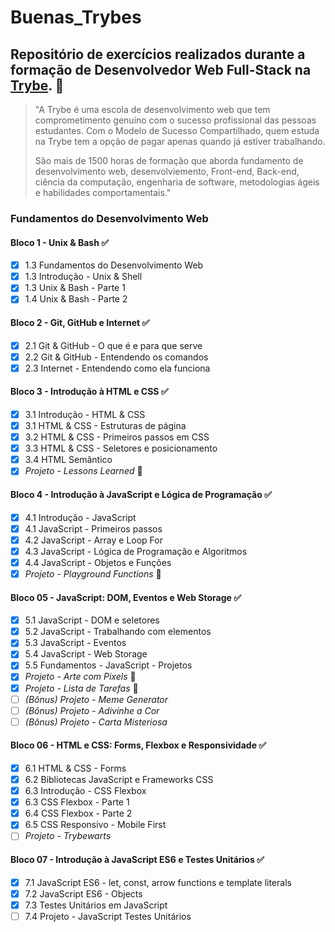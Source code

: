 # Buenas_Trybes

## Repositório de exercícios realizados durante a formação de Desenvolvedor Web Full-Stack na [Trybe](https://www.betrybe.com/). 🚀

>"A Trybe é uma escola de desenvolvimento web que tem comprometimento genuíno com o sucesso profissional das pessoas estudantes. Com o Modelo de Sucesso Compartilhado, quem estuda na Trybe tem a opção de pagar apenas quando já estiver trabalhando.
>
>São mais de 1500 horas de formação que aborda fundamento de desenvolvimento web, desenvolviemento, Front-end, Back-end, ciência da computação, engenharia de software, metodologias ágeis e habilidades comportamentais."

### Fundamentos do Desenvolvimento Web 

#### Bloco 1 - Unix & Bash ✅
- [x] 1.3 Fundamentos do Desenvolvimento Web
- [x] 1.3 Introdução - Unix & Shell
- [x] 1.3 Unix & Bash - Parte 1
- [x] 1.4 Unix & Bash - Parte 2

#### Bloco 2 - Git, GitHub e Internet ✅
- [x] 2.1 Git & GitHub - O que é e para que serve
- [x] 2.2 Git & GitHub - Entendendo os comandos
- [x] 2.3 Internet - Entendendo como ela funciona

#### Bloco 3 - Introdução à HTML e CSS ✅
- [x] 3.1 Introdução - HTML & CSS
- [x] 3.1 HTML & CSS - Estruturas de página
- [x] 3.2 HTML & CSS - Primeiros passos em CSS
- [x] 3.3 HTML & CSS - Seletores e posicionamento
- [x] 3.4 HTML Semântico
- [x] _Projeto - Lessons Learned_ 💯

#### Bloco 4 - Introdução à JavaScript e Lógica de Programação ✅
- [x] 4.1 Introdução - JavaScript
- [x] 4.1 JavaScript - Primeiros passos
- [x] 4.2 JavaScript - Array e Loop For
- [x] 4.3 JavaScript - Lógica de Programação e Algoritmos
- [x] 4.4 JavaScript - Objetos e Funções
- [x] _Projeto - Playground Functions_ 💯

#### Bloco 05 - JavaScript: DOM, Eventos e Web Storage ✅
- [x] 5.1 JavaScript - DOM e seletores
- [x] 5.2 JavaScript - Trabalhando com elementos
- [x] 5.3 JavaScript - Eventos
- [x] 5.4 JavaScript - Web Storage
- [x] 5.5 Fundamentos - JavaScript - Projetos
- [x] _Projeto - Arte com Pixels_ 💯
- [x] _Projeto - Lista de Tarefas_ 💯
- [ ] _(Bônus) Projeto - Meme Generator_
- [ ] _(Bônus) Projeto - Adivinhe a Cor_
- [ ] _(Bônus) Projeto - Carta Misteriosa_

#### Bloco 06 - HTML e CSS: Forms, Flexbox e Responsividade ✅
- [x] 6.1 HTML & CSS - Forms
- [x] 6.2 Bibliotecas JavaScript e Frameworks CSS
- [x] 6.3 Introdução - CSS Flexbox
- [x] 6.3 CSS Flexbox - Parte 1 
- [x] 6.4 CSS Flexbox - Parte 2
- [x] 6.5 CSS Responsivo - Mobile First
- [ ] _Projeto - Trybewarts_

#### Bloco 07 - Introdução à JavaScript ES6 e Testes Unitários ✅
- [x] 7.1 JavaScript ES6 - let, const, arrow functions e template literals
- [x] 7.2 JavaScript ES6 - Objects
- [x] 7.3 Testes Unitários em JavaScript
- [ ] 7.4 Projeto - JavaScript Testes Unitários
